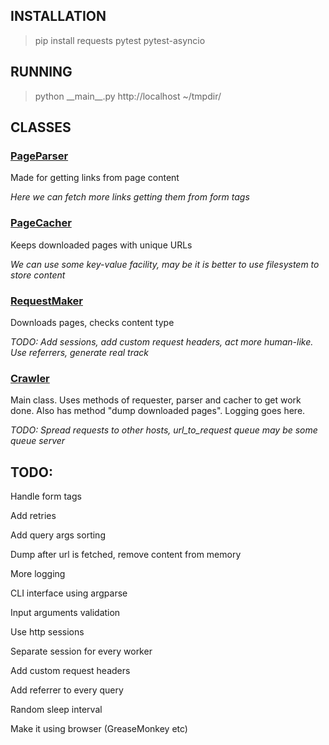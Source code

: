 ## INSTALLATION


> pip install requests pytest pytest-asyncio


## RUNNING

> python &#95;&#95;main&#95;&#95;.py http://localhost ~/tmpdir/

## CLASSES


### [PageParser](source/page_parser/page_parser.py)

Made for getting links from page content

*Here we can fetch more links getting them from form tags*


### [PageCacher](source/page_cacher/page_cacher.py)

Keeps downloaded pages with unique URLs

*We can use some key-value facility, may be it is better to use filesystem to store content*


### [RequestMaker](source/request_maker/request_maker.py)

Downloads pages, checks content type

*TODO: Add sessions, add custom request headers, act more human-like. Use referrers, generate real track*

### [Crawler](source/crawler.py)

Main class.
Uses methods of requester, parser and cacher to get work done.
Also has method "dump downloaded pages".
Logging goes here.

*TODO: Spread requests to other hosts, url_to_request queue may be some queue server*


## TODO:

Handle form tags

Add retries

Add query args sorting

Dump after url is fetched, remove content from memory

More logging

CLI interface using argparse

Input arguments validation

Use http sessions

Separate session for every worker

Add custom request headers

Add referrer to every query

Random sleep interval

Make it using browser (GreaseMonkey etc)
